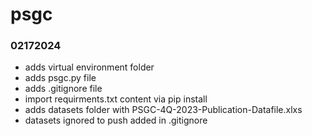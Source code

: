 # psgc

### 02172024
- adds virtual environment folder 
- adds psgc.py file
- adds .gitignore file
- import requirments.txt content via pip install
- adds datasets folder with PSGC-4Q-2023-Publication-Datafile.xlxs
- datasets ignored to push added in .gitignore

